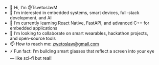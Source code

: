 - 👋 Hi, I’m @TsvetoslavM  
- 👀 I’m interested in embedded systems, smart devices, full-stack development, and AI  
- 🌱 I’m currently learning React Native, FastAPI, and advanced C++ for embedded applications  
- 💞️ I’m looking to collaborate on smart wearables, hackathon projects, and open-source tools  
- 📫 How to reach me: zwetoslaw@gmail.com  
- ⚡ Fun fact: I’m building smart glasses that reflect a screen into your eye — like sci-fi but real!
